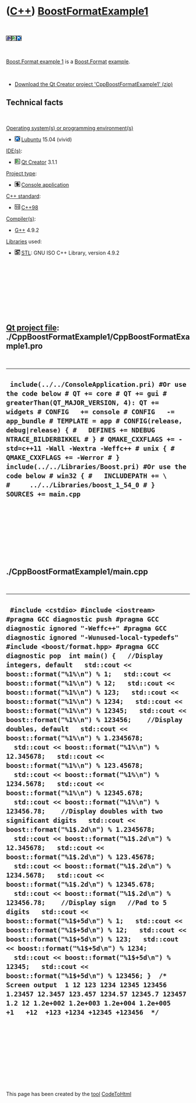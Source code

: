 



 

 

 

 

 

([C++](Cpp.htm)) [BoostFormatExample1](CppBoostFormatExample1.htm)
==================================================================

 

![Boost](PicBoost.png)![Qt
Creator](PicQtCreator.png)![Lubuntu](PicLubuntu.png)

 

[Boost.Format example 1](CppBoostFormatExample1.htm) is a
[Boost.Format](CppBoostFormat.htm) [example](CppExample.htm).

 

-   [Download the Qt Creator project
    'CppBoostFormatExample1' (zip)](CppBoostFormatExample1.zip)

Technical facts
---------------

 

[Operating system(s) or programming environment(s)](CppOs.htm)

-   ![Lubuntu](PicLubuntu.png) [Lubuntu](CppLubuntu.htm) 15.04 (vivid)

[IDE(s)](CppIde.htm):

-   ![Qt Creator](PicQtCreator.png) [Qt Creator](CppQtCreator.htm) 3.1.1

[Project type](CppQtProjectType.htm):

-   ![console](PicConsole.png) [Console
    application](CppConsoleApplication.htm)

[C++ standard](CppStandard.htm):

-   ![C++98](PicCpp98.png) [C++98](Cpp98.htm)

[Compiler(s)](CppCompiler.htm):

-   [G++](CppGpp.htm) 4.9.2

[Libraries](CppLibrary.htm) used:

-   ![STL](PicStl.png) [STL](CppStl.htm): GNU ISO C++ Library, version
    4.9.2

 

 

 

 

 

[Qt project file](CppQtProjectFile.htm): ./CppBoostFormatExample1/CppBoostFormatExample1.pro
--------------------------------------------------------------------------------------------

 

  ----------------------------------------------------------------------------------------------------------------------------------------------------------------------------------------------------------------------------------------------------------------------------------------------------------------------------------------------------------------------------------------------------------------------------------------------------------------------------------------------------------------------------------------------------
  ` include(../../ConsoleApplication.pri) #Or use the code below # QT += core # QT += gui # greaterThan(QT_MAJOR_VERSION, 4): QT += widgets # CONFIG   += console # CONFIG   -= app_bundle # TEMPLATE = app # CONFIG(release, debug|release) { #   DEFINES += NDEBUG NTRACE_BILDERBIKKEL # } # QMAKE_CXXFLAGS += -std=c++11 -Wall -Wextra -Weffc++ # unix { #   QMAKE_CXXFLAGS += -Werror # }  include(../../Libraries/Boost.pri) #Or use the code below # win32 { #   INCLUDEPATH += \ #     ../../Libraries/boost_1_54_0 # }  SOURCES += main.cpp`
  ----------------------------------------------------------------------------------------------------------------------------------------------------------------------------------------------------------------------------------------------------------------------------------------------------------------------------------------------------------------------------------------------------------------------------------------------------------------------------------------------------------------------------------------------------

 

 

 

 

 

./CppBoostFormatExample1/main.cpp
---------------------------------

 

  ---------------------------------------------------------------------------------------------------------------------------------------------------------------------------------------------------------------------------------------------------------------------------------------------------------------------------------------------------------------------------------------------------------------------------------------------------------------------------------------------------------------------------------------------------------------------------------------------------------------------------------------------------------------------------------------------------------------------------------------------------------------------------------------------------------------------------------------------------------------------------------------------------------------------------------------------------------------------------------------------------------------------------------------------------------------------------------------------------------------------------------------------------------------------------------------------------------------------------------------------------------------------------------------------------------------------------------------------------------------------------------------------------------------------------------------------------------------------------------------------------------------------------------------------------------------------------------------------------------------------------------------------------------------------------------------------------------------------------------------------------------------------------------------------------------------------------------
  ` #include <cstdio> #include <iostream>  #pragma GCC diagnostic push #pragma GCC diagnostic ignored "-Weffc++" #pragma GCC diagnostic ignored "-Wunused-local-typedefs" #include <boost/format.hpp> #pragma GCC diagnostic pop  int main() {   //Display integers, default   std::cout << boost::format("%1%\n") % 1;   std::cout << boost::format("%1%\n") % 12;   std::cout << boost::format("%1%\n") % 123;   std::cout << boost::format("%1%\n") % 1234;   std::cout << boost::format("%1%\n") % 12345;   std::cout << boost::format("%1%\n") % 123456;    //Display doubles, default   std::cout << boost::format("%1%\n") % 1.2345678;   std::cout << boost::format("%1%\n") % 12.345678;   std::cout << boost::format("%1%\n") % 123.45678;   std::cout << boost::format("%1%\n") % 1234.5678;   std::cout << boost::format("%1%\n") % 12345.678;   std::cout << boost::format("%1%\n") % 123456.78;    //Display doubles with two significant digits   std::cout << boost::format("%1$.2d\n") % 1.2345678;   std::cout << boost::format("%1$.2d\n") % 12.345678;   std::cout << boost::format("%1$.2d\n") % 123.45678;   std::cout << boost::format("%1$.2d\n") % 1234.5678;   std::cout << boost::format("%1$.2d\n") % 12345.678;   std::cout << boost::format("%1$.2d\n") % 123456.78;    //Display sign   //Pad to 5 digits   std::cout << boost::format("%1$+5d\n") % 1;   std::cout << boost::format("%1$+5d\n") % 12;   std::cout << boost::format("%1$+5d\n") % 123;   std::cout << boost::format("%1$+5d\n") % 1234;   std::cout << boost::format("%1$+5d\n") % 12345;   std::cout << boost::format("%1$+5d\n") % 123456; }  /* Screen output  1 12 123 1234 12345 123456 1.23457 12.3457 123.457 1234.57 12345.7 123457 1.2 12 1.2e+002 1.2e+003 1.2e+004 1.2e+005    +1   +12  +123 +1234 +12345 +123456  */`
  ---------------------------------------------------------------------------------------------------------------------------------------------------------------------------------------------------------------------------------------------------------------------------------------------------------------------------------------------------------------------------------------------------------------------------------------------------------------------------------------------------------------------------------------------------------------------------------------------------------------------------------------------------------------------------------------------------------------------------------------------------------------------------------------------------------------------------------------------------------------------------------------------------------------------------------------------------------------------------------------------------------------------------------------------------------------------------------------------------------------------------------------------------------------------------------------------------------------------------------------------------------------------------------------------------------------------------------------------------------------------------------------------------------------------------------------------------------------------------------------------------------------------------------------------------------------------------------------------------------------------------------------------------------------------------------------------------------------------------------------------------------------------------------------------------------------------------------

 

 

 

 

 





 




This page has been created by the [tool](Tools.htm)
[CodeToHtml](ToolCodeToHtml.htm)
